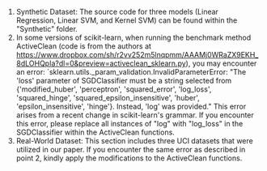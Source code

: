 1. Synthetic Dataset: The source code for three models (Linear Regression, Linear SVM, and Kernel SVM) can be found within the "Synthetic" folder.
2. In some versions of scikit-learn, when running the benchmark method ActiveClean (code is from the authors at https://www.dropbox.com/sh/r2vv252m5lnqpmm/AAAMj0WRaZX9EKH_8dLOHQpIa?dl=0&preview=activeclean_sklearn.py), you may encounter an error: `sklearn.utils._param_validation.InvalidParameterError: "The 'loss' parameter of SGDClassifier must be a string selected from {'modified_huber', 'perceptron', 'squared_error', 'log_loss', 'squared_hinge', 'squared_epsilon_insensitive', 'huber', 'epsilon_insensitive', 'hinge'}. Instead, 'log' was provided." This error arises from a recent change in scikit-learn's grammar. If you encounter this error, please replace all instances of "log" with "log_loss" in the SGDClassifier within the ActiveClean functions.
3. Real-World Dataset: This section includes three UCI datasets that were utilized in our paper. If you encounter the same error as described in point 2, kindly apply the  modifications to the ActiveClean functions.